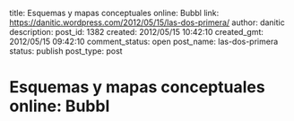 title: Esquemas y mapas conceptuales online: Bubbl
link: https://danitic.wordpress.com/2012/05/15/las-dos-primera/
author: danitic
description: 
post_id: 1382
created: 2012/05/15 10:42:10
created_gmt: 2012/05/15 09:42:10
comment_status: open
post_name: las-dos-primera
status: publish
post_type: post

# Esquemas y mapas conceptuales online: Bubbl

